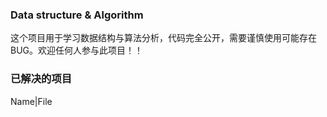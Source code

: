 ### Data structure & Algorithm
这个项目用于学习数据结构与算法分析，代码完全公开，需要谨慎使用可能存在BUG。欢迎任何人参与此项目！！
### 已解决的项目
Name|File
